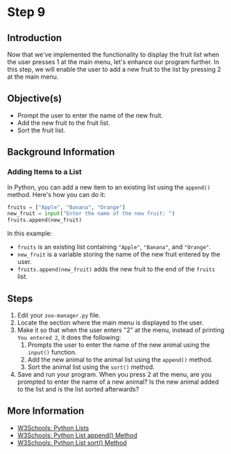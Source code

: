 # Step 9

## Introduction

Now that we've implemented the functionality to display the fruit list when the user presses 1 at the main menu, let's enhance our program further. In this step, we will enable the user to add a new fruit to the list by pressing 2 at the main menu.

## Objective(s)

- Prompt the user to enter the name of the new fruit.
- Add the new fruit to the fruit list.
- Sort the fruit list.

## Background Information

### Adding Items to a List

In Python, you can add a new item to an existing list using the `append()` method. Here's how you can do it:

```python
fruits = ["Apple", "Banana", "Orange"]
new_fruit = input("Enter the name of the new fruit: ")
fruits.append(new_fruit)
```

In this example:
- `fruits` is an existing list containing `"Apple"`, `"Banana"`, and `"Orange"`.
- `new_fruit` is a variable storing the name of the new fruit entered by the user.
- `fruits.append(new_fruit)` adds the new fruit to the end of the `fruits` list.

## Steps

1. Edit your `zoo-manager.py` file.
2. Locate the section where the main menu is displayed to the user.
3. Make it so that when the user enters "2" at the menu, instead of printing `You entered 2`, it does the following:
    1. Prompts the user to enter the name of the new animal using the `input()` function.
    2. Add the new animal to the animal list using the `append()` method.
    3. Sort the animal list using the `sort()` method.
8. Save and run your program. When you press 2 at the menu, are you prompted to enter the name of a new animal? Is the new animal added to the list and is the list sorted afterwards?

## More Information

- [W3Schools: Python Lists](https://www.w3schools.com/python/python_lists.asp)
- [W3Schools: Python List append() Method](https://www.w3schools.com/python/ref_list_append.asp)
- [W3Schools: Python List sort() Method](https://www.w3schools.com/python/ref_list_sort.asp)
